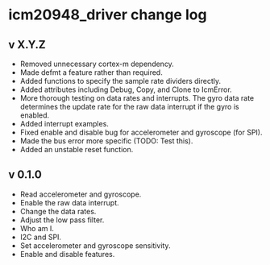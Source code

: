 # icm20948_driver change log

## v X.Y.Z
* Removed unnecessary cortex-m dependency.
* Made defmt a feature rather than required.
* Added functions to specify the sample rate dividers directly.
* Added attributes including Debug, Copy, and Clone to IcmError.
* More thorough testing on data rates and interrupts. The gyro data rate determines the update rate for the raw data interrupt if the gyro is enabled. 
* Added interrupt examples.
* Fixed enable and disable bug for accelerometer and gyroscope (for SPI).
* Made the bus error more specific (TODO: Test this).
* Added an unstable reset function.

## v 0.1.0
* Read accelerometer and gyroscope.
* Enable the raw data interrupt.
* Change the data rates.
* Adjust the low pass filter.
* Who am I.
* I2C and SPI.
* Set accelerometer and gyroscope sensitivity.
* Enable and disable features.